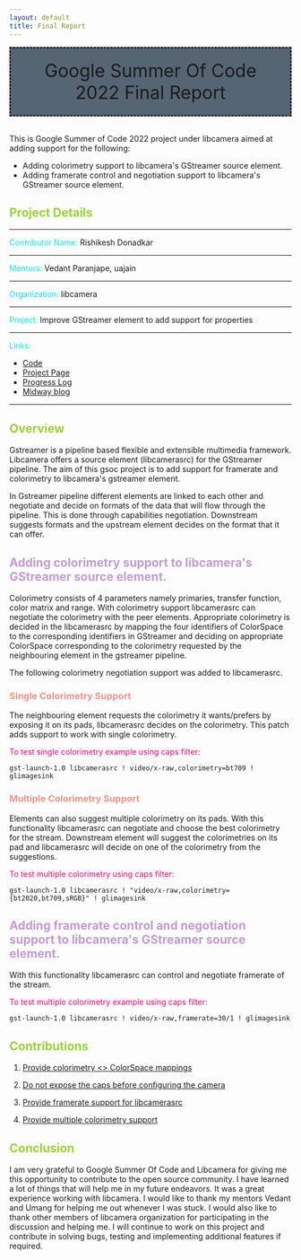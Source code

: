 ```yaml
---
layout: default
title: Final Report
---
```


<div style="background-color:#566573;padding:20px;border-style: dotted; text-align: center; font-size: 32px;">
Google Summer Of Code 2022 Final Report
</div>
<br>

This is Google Summer of Code 2022 project under libcamera aimed at adding support for the following:

* Adding colorimetry support to libcamera's GStreamer source element.
* Adding framerate control and negotiation support to libcamera's GStreamer source element.

## <span style="color:#98D435"> Project Details </span>
<hr>
<span style="color:#07E5EC"> Contributor Name:</span> Rishikesh Donadkar
<hr>
<span style="color:#07E5EC"> Mentors:</span> Vedant Paranjape, uajain
<hr>
<span style="color:#07E5EC"> Organization:</span> libcamera 
<hr>

<span style="color:#07E5EC"> Project:</span> Improve GStreamer element to add support for properties
<hr>

<span style="color:#07E5EC"> Links:</span>
* [Code](https://git.libcamera.org/libcamera/libcamera.git/)
* [Project Page](https://summerofcode.withgoogle.com/programs/2022/projects/WyqdLcia)  
* [Progress Log](/gsoc/home)  
* [Midway blog](/midway_blog/home)  
<hr>

## <span style="color:#98D435"> Overview </span>

Gstreamer is a pipeline based flexible and extensible multimedia framework. Libcamera offers a source element (libcamerasrc) for the GStreamer pipeline. The aim of this gsoc project is to add support for framerate and colorimetry to libcamera's gstreamer element.

In Gstreamer pipeline different elements are linked to each other and negotiate and decide on formats of the data that will flow through the pipeline. This is done through capabilities negotiation. Downstream suggests formats and the upstream element decides on the format that it can offer.  

## <span style="color:#C39BD3 "> Adding colorimetry support to libcamera's GStreamer source element. </span>
Colorimetry consists of 4 parameters namely primaries, transfer function, color matrix and range. With colorimetry support libcamerasrc can negotiate the colorimetry with the peer elements. Appropriate colorimetry is decided in the libcamerasrc by mapping the four identifiers of ColorSpace to the corresponding identifiers in GStreamer and deciding on appropriate ColorSpace corresponding to the colorimetry requested by the neighbouring element in the gstreamer pipeline.

The following colorimetry negotiation support was added to libcamerasrc. 
### <span style="color:#F1948A "> Single Colorimetry Support </span>

The neighbouring element requests the colorimetry it wants/prefers by exposing it on its pads, libcamerasrc decides on the colorimetry. This patch adds support to work with single colorimetry.

<span style="color:#FC0575 ">To test single colorimetry example using caps filter:</span>

```
gst-launch-1.0 libcamerasrc ! video/x-raw,colorimetry=bt709 ! glimagesink
```
### <span style="color:#F1948A "> Multiple Colorimetry Support </span>

Elements can also suggest multiple colorimetry on its pads. With this functionality libcamerasrc can negotiate and choose the best colorimetry for the stream. Downstream element will suggest the colorimetries on its pad and libcamerasrc will decide on one of the colorimetry from the suggestions.

<span style="color:#FC0575 ">To test multiple colorimetry using caps filter: </span>
```
gst-launch-1.0 libcamerasrc ! "video/x-raw,colorimetry={bt2020,bt709,sRGB}" ! glimagesink
```
## <span style="color:#C39BD3 "> Adding framerate control and negotiation support to libcamera's GStreamer source element. </span>

With this functionality libcamerasrc can control and negotiate framerate of the stream.

<span style="color:#FC0575 ">To test multiple colorimetry example using caps filter: </span>
```
gst-launch-1.0 libcamerasrc ! video/x-raw,framerate=30/1 ! glimagesink
```
## <span style="color:#98D435"> Contributions </span>

1. [Provide colorimetry <> ColorSpace mappings](https://git.libcamera.org/libcamera/libcamera.git/commit/?id=fc9783acc6083a59fae8bca1ce49635e59afa355)

2. [Do not expose the caps before configuring the camera](https://git.libcamera.org/libcamera/libcamera.git/commit/?id=872588301fe6badb4b22cd8d16ab094753138b52)

3. [Provide framerate support for libcamerasrc](https://git.libcamera.org/libcamera/libcamera.git/commit/?id=ccfe0a1af77c3d13e81a913b25206d6a4a4747e4)

4. [Provide multiple colorimetry support](https://patchwork.libcamera.org/patch/17379/)

## <span style="color:#98D435"> Conclusion </span>
I am very grateful to Google Summer Of Code and Libcamera for giving me this opportunity to contribute to the open source community. I have learned a lot of things that will help me in my future endeavors. It was a great experience working with libcamera. I would like to thank my mentors Vedant and Umang for helping me out whenever I was stuck. I would also like to thank other members of libcamera organization for participating in the discussion and helping me. I will continue to work on this project and contribute in solving bugs, testing and implementing additional features if required.
